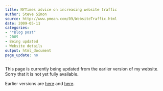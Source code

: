 ```yaml
---
title: NYTimes advice on increasing website traffic
author: Steve Simon
source: http://www.pmean.com/09/WebsiteTraffic.html
date: 2009-05-11
categories:
- "*Blog post"
- 2009
- Being updated
- Website details
output: html_document
page_update: no
---
```


This page is currently being updated from the earlier version of my website. Sorry that it is not yet fully available.

<!---More--->

Earlier versions are [here][sim1] and [here][sim2].

[sim1]: http://www.pmean.com/09/WebsiteTraffic.html
[sim2]: http://new.pmean.com/website-traffic/
